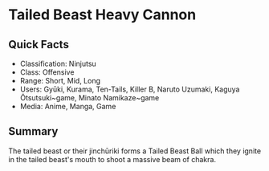 # Tailed Beast Heavy Cannon

## Quick Facts
- Classification: Ninjutsu
- Class: Offensive
- Range: Short, Mid, Long
- Users: Gyūki, Kurama, Ten-Tails, Killer B, Naruto Uzumaki, Kaguya Ōtsutsuki~game, Minato Namikaze~game
- Media: Anime, Manga, Game

## Summary
The tailed beast or their jinchūriki forms a Tailed Beast Ball which they ignite in the tailed beast's mouth to shoot a massive beam of chakra.
